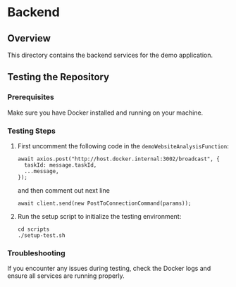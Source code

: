 # Backend

## Overview
This directory contains the backend services for the demo application.

## Testing the Repository

### Prerequisites
Make sure you have Docker installed and running on your machine.

### Testing Steps
1. First uncomment the following code in the `demoWebsiteAnalysisFunction`:
   ```
   await axios.post("http://host.docker.internal:3002/broadcast", {
     taskId: message.taskId,
     ...message,
   });
   ```
   and then comment out next line 
   ```
   await client.send(new PostToConnectionCommand(params));
   ```

2. Run the setup script to initialize the testing environment:

   ```
   cd scripts
   ./setup-test.sh
   ```

### Troubleshooting
If you encounter any issues during testing, check the Docker logs and ensure all services are running properly.